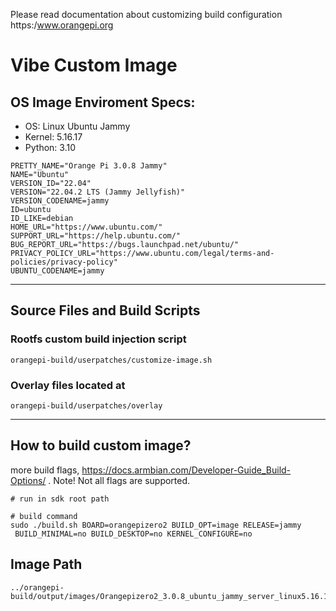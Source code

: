 Please read documentation about customizing build configuration  
https:/www.orangepi.org

# Vibe Custom Image

## OS Image Enviroment Specs:
- OS: Linux Ubuntu Jammy 
- Kernel: 5.16.17
- Python: 3.10


```text
PRETTY_NAME="Orange Pi 3.0.8 Jammy"
NAME="Ubuntu"
VERSION_ID="22.04"
VERSION="22.04.2 LTS (Jammy Jellyfish)"
VERSION_CODENAME=jammy
ID=ubuntu
ID_LIKE=debian
HOME_URL="https://www.ubuntu.com/"
SUPPORT_URL="https://help.ubuntu.com/"
BUG_REPORT_URL="https://bugs.launchpad.net/ubuntu/"
PRIVACY_POLICY_URL="https://www.ubuntu.com/legal/terms-and-policies/privacy-policy"
UBUNTU_CODENAME=jammy
```
---
## Source Files and Build Scripts
### Rootfs custom build injection script
`orangepi-build/userpatches/customize-image.sh`
### Overlay files located at
`orangepi-build/userpatches/overlay`

---
## How to build custom image?
more build flags, https://docs.armbian.com/Developer-Guide_Build-Options/
. Note! Not all flags are supported.

``` shell
# run in sdk root path

# build command
sudo ./build.sh BOARD=orangepizero2 BUILD_OPT=image RELEASE=jammy
 BUILD_MINIMAL=no BUILD_DESKTOP=no KERNEL_CONFIGURE=no
```


## Image Path 
```
../orangepi-build/output/images/Orangepizero2_3.0.8_ubuntu_jammy_server_linux5.16.17/*.img
```